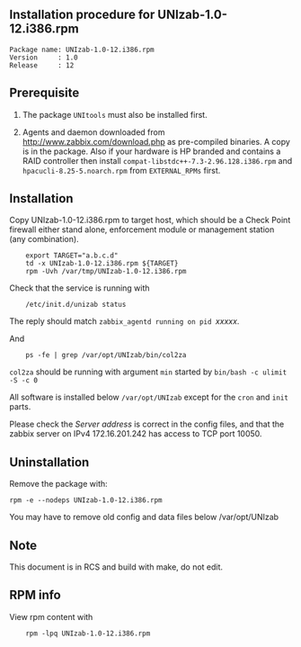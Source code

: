 
## Installation procedure for UNIzab-1.0-12.i386.rpm
    Package name: UNIzab-1.0-12.i386.rpm
    Version     : 1.0
    Release     : 12

## Prerequisite

1. The package ``UNItools`` must also be installed first.

1. Agents and daemon downloaded from http://www.zabbix.com/download.php as pre-compiled binaries.
   A copy is in the package. Also if your hardware is HP branded and contains a RAID controller
   then install `compat-libstdc++-7.3-2.96.128.i386.rpm` and `hpacucli-8.25-5.noarch.rpm` from
   `EXTERNAL_RPMs` first.

## Installation
Copy UNIzab-1.0-12.i386.rpm to target host, which should be a Check Point firewall either
stand alone, enforcement module or management station (any combination).

		export TARGET="a.b.c.d"
        td -x UNIzab-1.0-12.i386.rpm ${TARGET}
        rpm -Uvh /var/tmp/UNIzab-1.0-12.i386.rpm

Check that the service is running with

        /etc/init.d/unizab status

The reply should match ``zabbix_agentd running on pid ``_xxxxx_.

And

        ps -fe | grep /var/opt/UNIzab/bin/col2za

``col2za`` should be running with argument ``min`` started
by ``bin/bash -c ulimit -S -c 0``

All software is installed below ``/var/opt/UNIzab`` except for the
``cron`` and ``init`` parts.

Please check the _Server address_ is correct in the config files, and
that the zabbix server on IPv4 172.16.201.242 has access to TCP port
10050.

## Uninstallation

Remove the package with:

    rpm -e --nodeps UNIzab-1.0-12.i386.rpm

You may have to remove old config and data files below /var/opt/UNIzab

## Note

This document is in RCS and build with make, do not edit.

## RPM info

View rpm content with

        rpm -lpq UNIzab-1.0-12.i386.rpm

